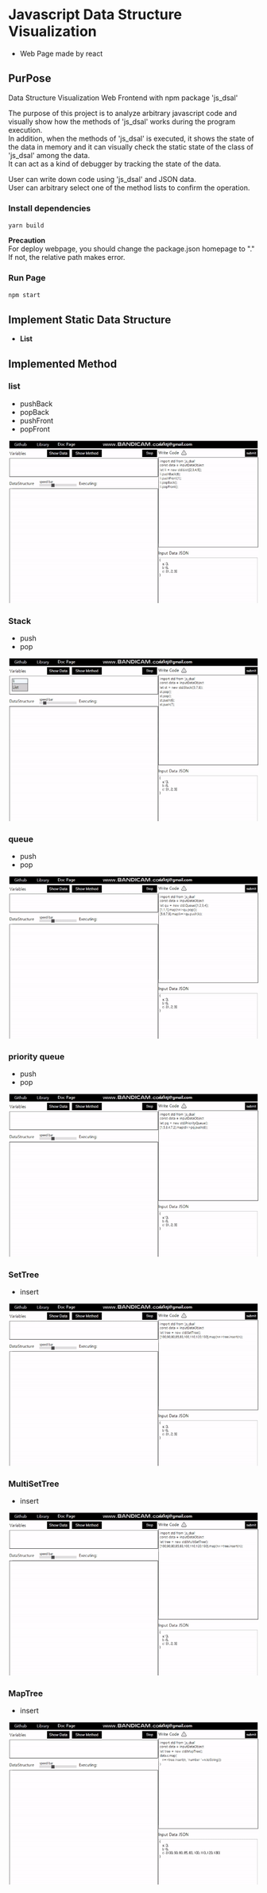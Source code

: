 # **Javascript Data Structure Visualization**
- Web Page made by react

## **PurPose**
Data Structure Visualization Web Frontend with npm package 'js_dsal'  

The purpose of this project is to analyze arbitrary javascript code and visually show how the methods of 'js_dsal' works during the program execution.  
In addition, when the methods of 'js_dsal' is executed, it shows the state of the data in memory and it can visually check the static state of the class of 'js_dsal' among the data.  
It can act as a kind of debugger by tracking the state of the data.

User can write down code using 'js_dsal' and JSON data.  
User can arbitrary select one of the method lists to confirm the operation.  

  







### **Install dependencies**
```
yarn build
```
**Precaution**  
For deploy webpage, you should change the package.json homepage to "."  
If not, the relative path makes error.

### **Run Page**
```
npm start
```

## **Implement Static Data Structure**
- **List**

## **Implemented Method**
### **list**
- pushBack
- popBack
- pushFront
- popFront  

![video](./DataStructure_Visualization/example/list.gif)

### **Stack**
- push
- pop  

![video](./DataStructure_Visualization/example/stack.gif)

### **queue**
- push
- pop  

![video](./DataStructure_Visualization/example/queue.gif)

### **priority queue**
- push
- pop

![video](./DataStructure_Visualization/example/priorityqueue.gif)

### **SetTree**
- insert

![video](./DataStructure_Visualization/example/settree.gif)

### **MultiSetTree**
- insert

![video](./DataStructure_Visualization/example/multisettree.gif)

### **MapTree**
- insert

![video](./DataStructure_Visualization/example/maptree.gif)

